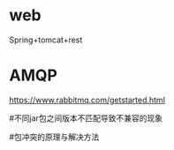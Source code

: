 # web
Spring+tomcat+rest

# AMQP
https://www.rabbitmq.com/getstarted.html

#不同jar包之间版本不匹配导致不兼容的现象

#包冲突的原理与解决方法